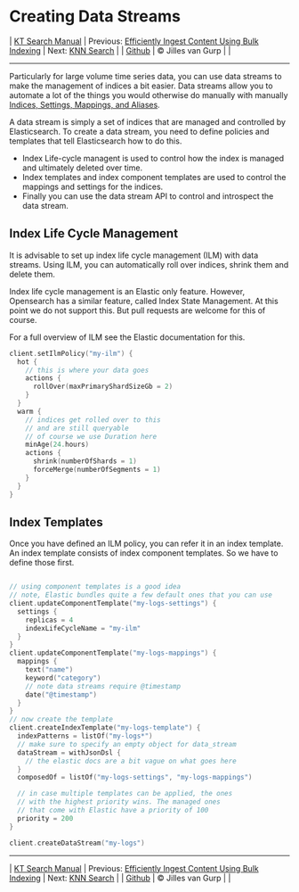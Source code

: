 # Creating Data Streams 

| [KT Search Manual](README.md) | Previous: [Efficiently Ingest Content Using Bulk Indexing](BulkIndexing.md) | Next: [KNN Search](KnnSearch.md) |
| [Github](https://github.com/jillesvangurp/kt-search) | &copy; Jilles van Gurp |  |

---                

Particularly for large volume time series data, you can use data streams to make the management of 
indices a bit easier. Data streams allow you to automate a lot of the things you would otherwise do manually 
with manually [Indices, Settings, Mappings, and Aliases](IndexManagement.md).  
        
A data stream is simply a set of indices that are managed and controlled by Elasticsearch. 
To create a data stream, you need to define policies and templates that tell Elasticsearch how to do this.

- Index Life-cycle managent is used to control how the index is managed and ultimately deleted over time.
- Index templates and index component templates are used to control the mappings and settings for the indices.
- Finally you can use the data stream API to control and introspect the data stream.

## Index Life Cycle Management

It is advisable to set up index life cycle management (ILM) with data streams. 
Using ILM, you can automatically roll over indices, shrink them and delete them.

Index life cycle management is an Elastic only feature. However, Opensearch has a similar 
feature, called Index State Management. At this point we do not support this. But pull 
requests are welcome for this of course.

For a full overview of ILM see the Elastic documentation for this.

```kotlin
client.setIlmPolicy("my-ilm") {
  hot {
    // this is where your data goes
    actions {
      rollOver(maxPrimaryShardSizeGb = 2)
    }
  }
  warm {
    // indices get rolled over to this
    // and are still queryable
    // of course we use Duration here
    minAge(24.hours)
    actions {
      shrink(numberOfShards = 1)
      forceMerge(numberOfSegments = 1)
    }
  }
}
```

## Index Templates

Once you have defined an ILM policy, you can refer it in an index template. An index template
consists of index component templates. So we have to define those first.

```kotlin

// using component templates is a good idea
// note, Elastic bundles quite a few default ones that you can use
client.updateComponentTemplate("my-logs-settings") {
  settings {
    replicas = 4
    indexLifeCycleName = "my-ilm"
  }
}
client.updateComponentTemplate("my-logs-mappings") {
  mappings {
    text("name")
    keyword("category")
    // note data streams require @timestamp
    date("@timestamp")
  }
}
// now create the template
client.createIndexTemplate("my-logs-template") {
  indexPatterns = listOf("my-logs*")
  // make sure to specify an empty object for data_stream
  dataStream = withJsonDsl {
    // the elastic docs are a bit vague on what goes here
  }
  composedOf = listOf("my-logs-settings", "my-logs-mappings")

  // in case multiple templates can be applied, the ones
  // with the highest priority wins. The managed ones
  // that come with Elastic have a priority of 100
  priority = 200
}

client.createDataStream("my-logs")
```



---

| [KT Search Manual](README.md) | Previous: [Efficiently Ingest Content Using Bulk Indexing](BulkIndexing.md) | Next: [KNN Search](KnnSearch.md) |
| [Github](https://github.com/jillesvangurp/kt-search) | &copy; Jilles van Gurp |  |